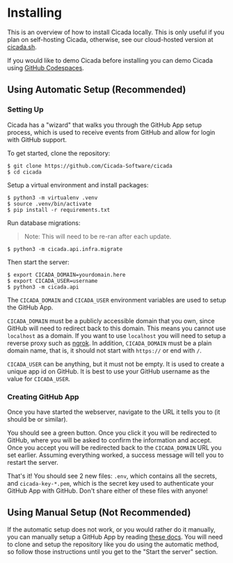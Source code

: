 # Installing

This is an overview of how to install Cicada locally. This is only useful if you plan on self-hosting Cicada,
otherwise, see our cloud-hosted version at [cicada.sh](https://cicada.sh).

If you would like to demo Cicada before installing you can demo Cicada using
[GitHub Codespaces](https://codespaces.new/Cicada-Software/cicada?quickstart=1).

## Using Automatic Setup (Recommended)

### Setting Up

Cicada has a "wizard" that walks you through the GitHub App setup process, which is used to receive events
from GitHub and allow for login with GitHub support.

To get started, clone the repository:

```
$ git clone https://github.com/Cicada-Software/cicada
$ cd cicada
```

Setup a virtual environment and install packages:

```
$ python3 -m virtualenv .venv
$ source .venv/bin/activate
$ pip install -r requirements.txt
```

Run database migrations:

> Note: This will need to be re-ran after each update.

```
$ python3 -m cicada.api.infra.migrate
```

Then start the server:

```
$ export CICADA_DOMAIN=yourdomain.here
$ export CICADA_USER=username
$ python3 -m cicada.api
```

The `CICADA_DOMAIN` and `CICADA_USER` environment variables are used to setup the
GitHub App.

`CICADA_DOMAIN` must be a publicly accessible domain that you own,
since GitHub will need to redirect back to this domain. This means you cannot use `localhost`
as a domain. If you want to use `localhost` you will need to setup a reverse proxy
such as [ngrok](https://ngrok.com/). In addition, `CICADA_DOMAIN` must be a plain
domain name, that is, it should not start with `https://` or end with `/`.

`CICADA_USER` can be anything, but it must not be empty. It is used to create a unique
app id on GitHub. It is best to use your GitHub username as the value for `CICADA_USER`.

### Creating GitHub App

Once you have started the webserver, navigate to the URL it tells you to (it should be
[](http://0.0.0.0:8000) or similar).

You should see a green button. Once you click it you will be redirected to GitHub,
where you will be asked to confirm the information and accept. Once you accept you will
be redirected back to the `CICADA_DOMAIN` URL you set earlier.
Assuming everything worked, a success message will tell you to restart the server.

That's it! You should see 2 new files: `.env`, which contains all the secrets, and `cicada-key-*.pem`,
which is the secret key used to authenticate your GitHub App with GitHub. Don't share
either of these files with anyone!

## Using Manual Setup (Not Recommended)

If the automatic setup does not work, or you would rather do it manually, you can manually
setup a GitHub App by reading [these docs](./making-a-github-app.md). You will need to clone
and setup the repository like you do using the automatic method, so follow those instructions
until you get to the "Start the server" section.
